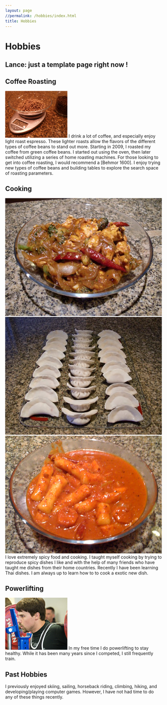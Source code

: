 ```yaml
---
layout: page
//permalink: /hobbies/index.html
title: Hobbies
---
```


# Hobbies

## **Lance: just a template page right now !**

## Coffee Roasting

<img src="/images/coffee.jpg" class="floatpic">
I drink a lot of coffee, and especially enjoy light roast espresso.  These
lighter roasts allow the flavors of the different types of coffee beans to
stand out more.  Starting in 2009, I roasted my coffee from green coffee beans.
I started out using the oven, then later switched utilizing a series of home
roasting machines.  For those looking to get into coffee roasting, I would
recommend a [Behmor 1600].  I enjoy trying new types of coffee beans and
building tables to explore the search space of roasting parameters.

[Behmor 1600]: https://behmor.com/behmor-1600-plus/

## Cooking

<div class="third">
<img src="/images/food3.jpg">
<img src="/images/food1.jpg">
<img src="/images/food2.jpg">
</div>
I love extremely spicy food and cooking. I taught myself cooking by trying
to reproduce spicy dishes I like and with the help of many friends who have
taught me dishes from their home countries. Recently I have been learning
Thai dishes.  I am always up to learn how to to cook a exotic new dish.

## Powerlifting

<img src="/images/baystate_meet_042_scaled.jpg" class="floatpic">
In my free time I do powerlifting to stay healthy.  While it has been many
years since I competed, I still frequently train.

## Past Hobbies

I previously enjoyed skiing, sailing, horseback riding, climbing, hiking,
and developing/playing computer games. However, I have not had time to do
any of these things recently.

